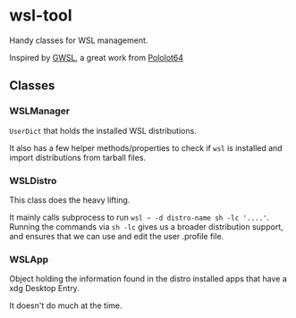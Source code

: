 # wsl-tool

Handy classes for WSL management.

Inspired by [GWSL](https://opticos.github.io/gwsl/), a great work from [Pololot64](https://github.com/Pololot64)

## Classes

### WSLManager

`UserDict` that holds the installed WSL distributions.

It also has a few helper methods/properties to check if `wsl` is installed and import distributions from tarball files.

### WSLDistro

This class does the heavy lifting.

It mainly calls subprocess to run `wsl ~ -d distro-name sh -lc '....'`.
Running the commands via `sh -lc` gives us a broader distribution support,
and ensures that we can use and edit the user .profile file.

### WSLApp

Object holding the information found in the distro installed apps that have a xdg Desktop Entry.

It doesn't do much at the time.
